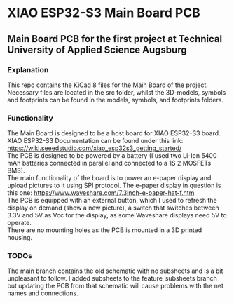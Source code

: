 # XIAO ESP32-S3 Main Board PCB
## Main Board PCB for the first project at Technical University of Applied Science Augsburg
### Explanation
This repo contains the KiCad 8 files for the Main Board of the project. \
Necessary files are located in the src folder, whilst the 3D-models, symbols and footprints can be found in the models, symbols, and footprints folders.
### Functionality
The Main Board is designed to be a host board for XIAO ESP32-S3 board. \
XIAO ESP32-S3 Documentation can be found under this link: https://wiki.seeedstudio.com/xiao_esp32s3_getting_started/ \
The PCB is designed to be powered by a battery (I used two Li-Ion 5400 mAh batteries connected in parallel and connected to a 1S 2 MOSFETs BMS). \
The main functionality of the board is to power an e-paper display and upload pictures to it using SPI protocol. The e-paper display in question is this one: https://www.waveshare.com/7.3inch-e-paper-hat-f.htm \
The PCB is equipped with an external button, which I used to refresh the display on demand (show a new picture), a switch that switches between 3.3V and 5V as Vcc for the display, as some Waveshare displays need 5V to operate. \
There are no mounting holes as the PCB is mounted in a 3D printed housing.
### TODOs
The main branch contains the old schematic with no subsheets and is a bit unpleasant to follow. I added subsheets to the feature_subsheets branch but updating the PCB from that schematic will cause problems with the net names and connections.
